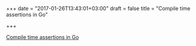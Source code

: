 +++
date = "2017-01-26T13:43:01+03:00"
draft = false
title = "Compile time assertions in Go"

+++

<p><a href="http://commaok.xyz/post/compile-time-assertions">Compile time assertions in Go</a></p>
